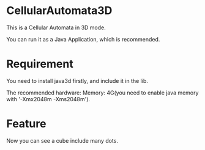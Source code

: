 CellularAutomata3D
==================

This is a Cellular Automata in 3D mode.

You can run it as a Java Application, which is recommended.

Requirement
===========

You need to install java3d firstly, and include it in the lib.

The recommended hardware: Memory: 4G(you need to enable java memory with '-Xmx2048m -Xms2048m').

Feature
=======

Now you can see a cube include many dots.

